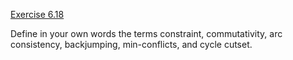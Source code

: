 [Exercise 6.18](6-18/)

Define in your own words the terms constraint, commutativity, arc
consistency, backjumping, min-conflicts, and cycle cutset.
